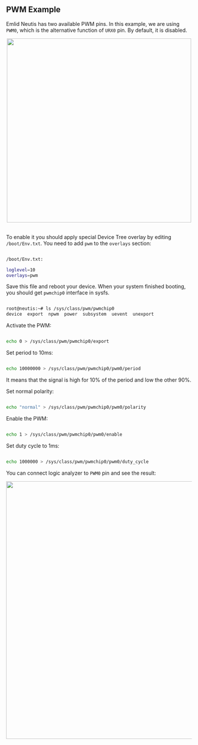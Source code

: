 ## PWM Example

Emlid Neutis has two available PWM pins. In this example, we are using ```PWM0```,
which is the alternative function of ```URX0``` pin. By default, it is disabled.

<div style="text-align: center;"><img src="../../img/examples/pwm_urx0_pin.jpg" style="width: 500px;"></div><br>

To enable it you should apply special Device Tree overlay by editing ```/boot/Env.txt```.
You need to add ```pwm``` to the ```overlays``` section:

```bash

/boot/Env.txt:

loglevel=10
overlays=pwm

```

Save this file and reboot your device. When your system finished booting,
you should get ```pwmchip0``` interface in sysfs.

```bash

root@neutis:~# ls /sys/class/pwm/pwmchip0
device  export  npwm  power  subsystem  uevent  unexport


```

Activate the PWM:

```bash

echo 0 > /sys/class/pwm/pwmchip0/export

```

Set period to 10ms:

```bash

echo 10000000 > /sys/class/pwm/pwmchip0/pwm0/period

```

It means that the signal is high for 10% of the period and low the other 90%.

Set normal polarity:

```bash

echo "normal" > /sys/class/pwm/pwmchip0/pwm0/polarity

```

Enable the PWM:

```bash

echo 1 > /sys/class/pwm/pwmchip0/pwm0/enable

```

Set duty cycle to 1ms:

```bash

echo 1000000 > /sys/class/pwm/pwmchip0/pwm0/duty_cycle

```

You can connect logic analyzer to ```PWM0``` pin and see the result:

<div style="text-align: center;"><img src="../../img/examples/pwm.png" style="width: 700px;"></div><br>
